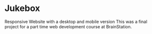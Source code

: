 # Jukebox
Responsive Website with a desktop and mobile version
This was a final project for a part time web development course at BrainStation. 
